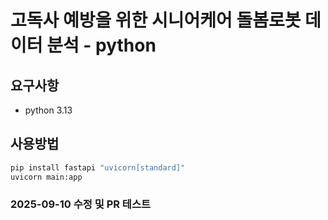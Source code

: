 # 고독사 예방을 위한 시니어케어 돌봄로봇 데이터 분석 - python

## 요구사항
- python 3.13

## 사용방법
```bash
pip install fastapi "uvicorn[standard]"
uvicorn main:app
```

### 2025-09-10 수정 및 PR 테스트
